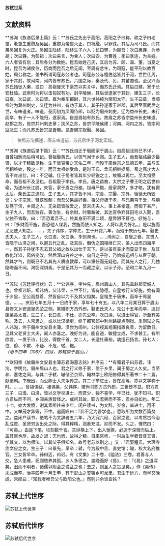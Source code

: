  **苏轼世系**
## 文献资料
**苏洵《族谱后录上篇》云：**苏氏之先出于高阳，高阳之子曰称，称之子曰老童，老童生重黎及吴回，重黎为帝喾火正，曰祝融，以罪诛。其后为司马氏。而其弟吴回复为火正。吴回生陆终，陆终生子六人；长曰樊，为昆吾；次曰惠连，为参胡；次曰籛，为彭祖；次曰来言，为㑹人；次曰安，为曹姓；季曰季连，为芈姓。六人者皆有后；其后各分为数姓。昆吾始姓己氏，其后为苏、顾、温、董。当夏之时，昆吾为诸侯伯，历商而昆吾之后无闻，至周有忿生，为司寇，能平刑以教百姓，周公称之，盖书所谓司寇苏公者也。司寇苏公与檀伯达皆封于河，世世仕周，家于其封，故河南、河内皆有苏氏。六国之际，秦及代、厉，其苗裔也。至汉兴而苏氏始徙入秦，或曰：高祖徙天下豪杰以实关中，而苏氏迁焉。其后曰建，家于长安杜陵。武帝时为将以击匈奴有功，封平陵侯，其后世遂家于其封，建生三子，长曰嘉，次曰武，次曰贤。嘉为奉车都尉，其六世孙纯为南阳太守。生子曰章，当顺帝时为冀州刺史，又迁为并州，有功于其人，其子孙遂家于赵郡，其后至唐武后之世，有味道者。味道，圣历初为凤阁侍郎，以贬为眉州刺史，迁为益州长史，未行而卒，有子一人不能归，遂家焉。自是眉始有苏氏。故眉之苏皆宗益州长史味道。赵郡之苏，皆宗并州刺史章；扶风之苏，皆宗平陵侯建；河南、河内之苏，皆宗司寇忿生；而凡苏氏皆宗昆吾樊。昆吾樊宗祝融、吴回。
>依照苏洵撰述，唐苏味道前，苏氏居住于河北栾城。

**苏洵《族谱后录下篇》云：**苏氏自迁于眉而家于眉山，自高祖泾则已不详，自曾祖釿而后稍可记。曾祖娶黄氏，以侠气闻于乡闾。生子五人，而吾祖祜最少最贤，以才干精敏见称，生于唐哀帝之天佑二年，而殁于周世宗之显德五年，盖与五代相终始，殁之一年，而吾太祖始受命，是时王氏、孟氏相继据蜀，蜀之高才大人皆不肯出仕，曰：不足辅。仕于蜀者皆其年少轻锐之士，故蜀以再亡。至太祖受命，而吾祖不及见也。吾祖娶于李氏。李氏，唐之苗裔，太宗之子曹王明之后世曰瑜，为遂州长江尉，失官，家于眉之丹棱。祖母严毅，居家肃然，多才略，犹有窦太后、柴氏主之遗烈，生子五人，其才皆不同，宗善、宗晏、宗昪，循循无所毁誉；少子宗晁，轻侠难制；而吾父杲最好善，事父母极于孝，与兄弟笃于爱，与朋友笃于信，乡闾之人，无亲疏皆敬爱之，娶宋氏夫人，事上甚孝谨，而御下甚严，生子九人，而吾独存。善治生，有余财。时蜀新破，其达官争弃其田宅以入觐，吾父独不肯取，曰：『吾恐累吾子。』终其身田不满二顷，屋弊陋不葺也。好施与，曰：『多财而不施，吾恐他人谋我，然施而使人知之，人将以我为好名。』是以施而尤恶使人知之。……。先子讳序，字仲先，生于开寳六年，而殁于庆历七年。娶史氏夫人，生子三人，长曰澹，次曰涣，季则洵也。……洵闻之，自唐之衰，其贤人皆隐于山泽之间，以避五代之乱。及其后，僭伪之国相继亡灭，圣人出而四海平一，然其子孙犹不忍去其父祖之故以出仕于天下。是以虽有美才而莫显于世，及其教化洋溢，风俗变改，然后深山穷谷之中，向日之子孙，乃始振迅相与从宦于朝。然其才气，则既已不若其先人质直敦厚，可以重任而无疑也。而其先人之行，乃独隐晦而不闻，洵窃深惧焉。于是记其万一而藏之家，以示子孙。至和二年九月一日。        

**苏轼《苏廷评行状》云：**公讳序，字仲先，眉州眉山人，其先盖赵郡栾城人也。曾祖讳釿，祖讳佑，父讳杲，三世不仕，皆有隐德。自皇考行义好施，始有闻于乡里，至公而益着，然皆自以为不及其父祖矣。皇祖生于唐末，而卒于周显德。……。庆历七年五月十一日终于家，享年七十有五。以八年二月某日葬于眉山县修文乡安道里先茔之侧。累赠职方员外郎。娶史氏夫人，先公十五年而卒，追封蓬莱县太君。生三子。长曰澹，不仕，亦先公卒。次曰涣，以进士得官，所至有美称。及去，人常思之，或以比汉循吏，终于都官郎中利州路提点刑狱。季则轼之先人讳洵，终于霸州文安县主簿。涣尝为阆州，公往视其规画措置良善，为留数日。见其父老贤士大夫，阆人亦喜之。晚好为诗，能自道，敏捷立成，不求甚工。有所欲言，一发于诗，比没，得数千首。女二人。长适杜垂裕，幼适石扬言。孙七人：位、佾、不欺、不疑、不危、轼、辙。*（治平四年（1067）四月，苏轼撰于眉山。）*

**欧阳修《故霸州文安县主簿苏君洵墓志铭》并序云：**有蜀君子曰苏君，讳洵，字明允，眉州眉山人也。君之行义修于家，信于乡里，闻于蜀之人久矣。当至和、嘉佑之间，与其二子轼、辙偕至京师，翰林学士欧阳修得其所著书二十二篇，献诸朝。书既出，而公卿士大夫争传之。其二子举进士，皆在高等，亦以文学称于时。……。曾祖讳祜，祖讳杲，父讳序，赠尚书职方员外郎。三世皆不显。职方君三子：曰澹、曰涣，皆以文学举进士，而君少，独不喜学，年已壮，犹不知书。职方君纵而不问，乡闾亲族皆怪之。或问其故，职方君笑而不答，君亦自如也。年二十七，始大发愤，谢其素所往来少年，闭户读书，为文辞。岁余，举进士，再不中。又举茂才异等，不中。退而叹曰：『此不足为吾学也。』悉取所为文数百篇焚之。益闭户读书，绝笔不为文辞者五六年，乃大究六经、百家之说，以考质古今治乱成败、圣贤穷达出处之际，得其粹精，涵畜充溢，抑而不发。久之，慨然曰：『可矣。』由是下笔，顷刻数千言。其纵横上下，出入驰骤，必造于深微而后止。盖其禀也厚，故发之迟；志也悫，故得之精。自来京师，一时后生学者皆尊其贤，学其文，以为师法。以其父子俱知名，故号老苏以别之。」又：「君娶程氏，大理寺丞文应之女。生三子：曰景先，早卒；轼，今为殿中丞、直史馆；辙，权大名府推官。三女皆早卒。孙曰迈，曰迟。有《文集》二十卷，《謚法》三卷。君善与人交，急人患难，死则恤养其孤，乡人多德之。盖晚而好《易》，曰：『《易》之道深矣，汩而不明者，诸儒以附会之说乱之也；去之，则圣人之旨见矣。』作《易传》未成而卒。治平四年十月壬申，葬于彭山之安镇乡可龙里。君生于远方，而学又晚成，常叹曰：『知我者唯吾父与欧阳公也。』然则非余谁宜铭？

## 苏轼上代世序

![苏轼上代世序](https://fastly.jsdelivr.net/gh/littleyz/su-shi/docs/static/shi-xi-1.svg)


## 苏轼后代世序

![苏轼后代世序](https://fastly.jsdelivr.net/gh/littleyz/su-shi/docs/static/shi-xi-4.svg)